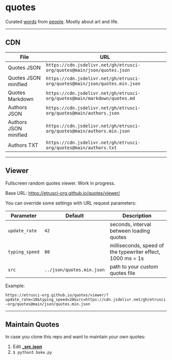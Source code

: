 # quotes

Curated [words](./markdown/quotes.md) from [people](./authors.txt). Mostly about art and life.

---

## CDN

| File                  | URL                                                                        |
|-----------------------|----------------------------------------------------------------------------|
| Quotes JSON           | `https://cdn.jsdelivr.net/gh/etrusci-org/quotes@main/json/quotes.json`     |
| Quotes JSON minified  | `https://cdn.jsdelivr.net/gh/etrusci-org/quotes@main/json/quotes.min.json` |
| Quotes Markdown       | `https://cdn.jsdelivr.net/gh/etrusci-org/quotes@main/markdown/quotes.md`   |
| Authors JSON          | `https://cdn.jsdelivr.net/gh/etrusci-org/quotes@main/authors.json`         |
| Authors JSON minified | `https://cdn.jsdelivr.net/gh/etrusci-org/quotes@main/authors.min.json`     |
| Authors TXT           | `https://cdn.jsdelivr.net/gh/etrusci-org/quotes@main/authors.txt`          |

---

## Viewer

Fullscreen random quotes viewer. Work in progress.

Base URL: <https://etrusci-org.github.io/quotes/viewer/>

You can override some settings with URL request parameters:

| Parameter | Default | Description |
|----------------|---------------------------|------------------------------------------------------------|
| `update_rate`  | `42`                      | seconds, interval between loading quotes                   |
| `typing_speed` | `80`                      | milliseconds, speed of the typewriter effect, 1000 ms = 1s |
| `src`          | `../json/quotes.min.json` | path to your custom quotes file                            |

Example:

`https://etrusci-org.github.io/quotes/viewer/?update_rate=10&typing_speed=20&src=https://cdn.jsdelivr.net/gh/etrusci-org/quotes@main/json/quotes.min.json`

---

## Maintain Quotes

In case you clone this repo and want to maintain your own quotes:

1. Edit **[_src.json](./_src.json)**
2. `$ python3 bake.py`
